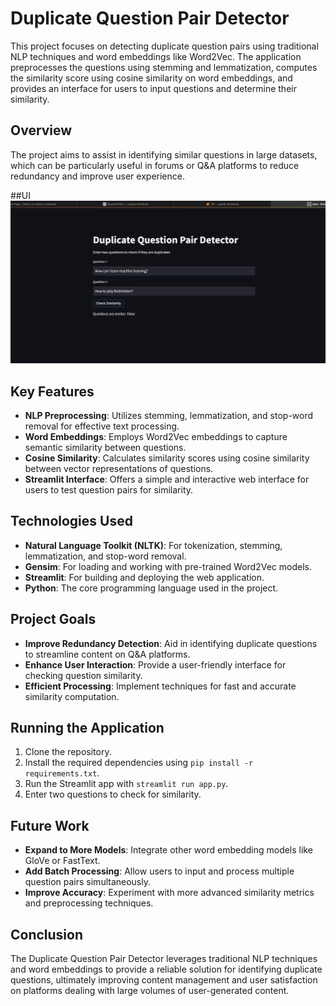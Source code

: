 # Duplicate Question Pair Detector

This project focuses on detecting duplicate question pairs using traditional NLP techniques and word embeddings like Word2Vec. The application preprocesses the questions using stemming and lemmatization, computes the similarity score using cosine similarity on word embeddings, and provides an interface for users to input questions and determine their similarity.

## Overview

The project aims to assist in identifying similar questions in large datasets, which can be particularly useful in forums or Q&A platforms to reduce redundancy and improve user experience.

##UI
![Duplicate Question Pair Detector](https://github.com/umabisht1324/CODTECH-Task2/blob/main/UI.png)

## Key Features

- **NLP Preprocessing**: Utilizes stemming, lemmatization, and stop-word removal for effective text processing.
- **Word Embeddings**: Employs Word2Vec embeddings to capture semantic similarity between questions.
- **Cosine Similarity**: Calculates similarity scores using cosine similarity between vector representations of questions.
- **Streamlit Interface**: Offers a simple and interactive web interface for users to test question pairs for similarity.

## Technologies Used

- **Natural Language Toolkit (NLTK)**: For tokenization, stemming, lemmatization, and stop-word removal.
- **Gensim**: For loading and working with pre-trained Word2Vec models.
- **Streamlit**: For building and deploying the web application.
- **Python**: The core programming language used in the project.

## Project Goals

- **Improve Redundancy Detection**: Aid in identifying duplicate questions to streamline content on Q&A platforms.
- **Enhance User Interaction**: Provide a user-friendly interface for checking question similarity.
- **Efficient Processing**: Implement techniques for fast and accurate similarity computation.

## Running the Application

1. Clone the repository.
2. Install the required dependencies using `pip install -r requirements.txt`.
3. Run the Streamlit app with `streamlit run app.py`.
4. Enter two questions to check for similarity.

## Future Work

- **Expand to More Models**: Integrate other word embedding models like GloVe or FastText.
- **Add Batch Processing**: Allow users to input and process multiple question pairs simultaneously.
- **Improve Accuracy**: Experiment with more advanced similarity metrics and preprocessing techniques.

## Conclusion

The Duplicate Question Pair Detector leverages traditional NLP techniques and word embeddings to provide a reliable solution for identifying duplicate questions, ultimately improving content management and user satisfaction on platforms dealing with large volumes of user-generated content.
